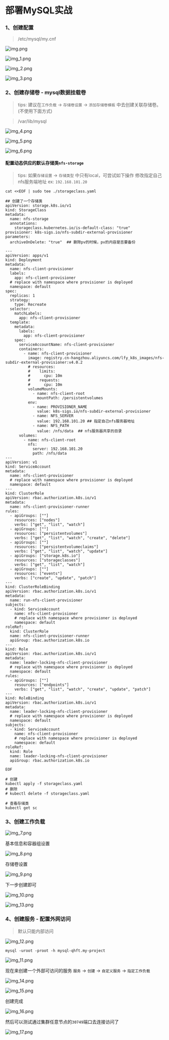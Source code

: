 # 部署MySQL实战

### 1、创建配置

> /etc/mysql/my.cnf

![img.png](images/kubesphere-deploy-mysql-01.png)

![img_1.png](images/kubesphere-deploy-mysql-02.png)

![img_2.png](images/kubesphere-deploy-mysql-03.png)

![img_3.png](images/kubesphere-deploy-mysql-04.png)

### 2、创建存储卷 - mysql数据挂载卷

> tips: 建议在`工作负载` -> `存储卷设置` -> `添加存储卷模板` 中去创建关联存储卷。(不使用下面方式)

> /var/lib/mysql

![img_4.png](images/kubesphere-deploy-mysql-05.png)

![img_5.png](images/kubesphere-deploy-mysql-06.png)

![img_6.png](images/kubesphere-deploy-mysql-07.png)

#### 配置动态供应的默认存储类`nfs-storage`

> tips: 如果`存储设置` -> `存储类型` 中只有local，可尝试如下操作
> 修改指定自己nfs服务端地址 ex: `192.168.101.20`

```shell
cat <<EOF | sudo tee ./storageclass.yaml

## 创建了一个存储类
apiVersion: storage.k8s.io/v1
kind: StorageClass
metadata:
  name: nfs-storage
  annotations:
    storageclass.kubernetes.io/is-default-class: "true"
provisioner: k8s-sigs.io/nfs-subdir-external-provisioner
parameters:
  archiveOnDelete: "true"  ## 删除pv的时候，pv的内容是否要备份

---
apiVersion: apps/v1
kind: Deployment
metadata:
  name: nfs-client-provisioner
  labels:
    app: nfs-client-provisioner
  # replace with namespace where provisioner is deployed
  namespace: default
spec:
  replicas: 1
  strategy:
    type: Recreate
  selector:
    matchLabels:
      app: nfs-client-provisioner
  template:
    metadata:
      labels:
        app: nfs-client-provisioner
    spec:
      serviceAccountName: nfs-client-provisioner
      containers:
        - name: nfs-client-provisioner
          image: registry.cn-hangzhou.aliyuncs.com/lfy_k8s_images/nfs-subdir-external-provisioner:v4.0.2
          # resources:
          #    limits:
          #      cpu: 10m
          #    requests:
          #      cpu: 10m
          volumeMounts:
            - name: nfs-client-root
              mountPath: /persistentvolumes
          env:
            - name: PROVISIONER_NAME
              value: k8s-sigs.io/nfs-subdir-external-provisioner
            - name: NFS_SERVER
              value: 192.168.101.20 ## 指定自己nfs服务器地址
            - name: NFS_PATH  
              value: /nfs/data  ## nfs服务器共享的目录
      volumes:
        - name: nfs-client-root
          nfs:
            server: 192.168.101.20
            path: /nfs/data
---
apiVersion: v1
kind: ServiceAccount
metadata:
  name: nfs-client-provisioner
  # replace with namespace where provisioner is deployed
  namespace: default
---
kind: ClusterRole
apiVersion: rbac.authorization.k8s.io/v1
metadata:
  name: nfs-client-provisioner-runner
rules:
  - apiGroups: [""]
    resources: ["nodes"]
    verbs: ["get", "list", "watch"]
  - apiGroups: [""]
    resources: ["persistentvolumes"]
    verbs: ["get", "list", "watch", "create", "delete"]
  - apiGroups: [""]
    resources: ["persistentvolumeclaims"]
    verbs: ["get", "list", "watch", "update"]
  - apiGroups: ["storage.k8s.io"]
    resources: ["storageclasses"]
    verbs: ["get", "list", "watch"]
  - apiGroups: [""]
    resources: ["events"]
    verbs: ["create", "update", "patch"]
---
kind: ClusterRoleBinding
apiVersion: rbac.authorization.k8s.io/v1
metadata:
  name: run-nfs-client-provisioner
subjects:
  - kind: ServiceAccount
    name: nfs-client-provisioner
    # replace with namespace where provisioner is deployed
    namespace: default
roleRef:
  kind: ClusterRole
  name: nfs-client-provisioner-runner
  apiGroup: rbac.authorization.k8s.io
---
kind: Role
apiVersion: rbac.authorization.k8s.io/v1
metadata:
  name: leader-locking-nfs-client-provisioner
  # replace with namespace where provisioner is deployed
  namespace: default
rules:
  - apiGroups: [""]
    resources: ["endpoints"]
    verbs: ["get", "list", "watch", "create", "update", "patch"]
---
kind: RoleBinding
apiVersion: rbac.authorization.k8s.io/v1
metadata:
  name: leader-locking-nfs-client-provisioner
  # replace with namespace where provisioner is deployed
  namespace: default
subjects:
  - kind: ServiceAccount
    name: nfs-client-provisioner
    # replace with namespace where provisioner is deployed
    namespace: default
roleRef:
  kind: Role
  name: leader-locking-nfs-client-provisioner
  apiGroup: rbac.authorization.k8s.io
  
EOF

# 创建
kubectl apply -f storageclass.yaml
# 删除
# kubectl delete -f storageclass.yaml

# 查看存储类
kubectl get sc
```

### 3、创建工作负载

![img_7.png](images/kubesphere-deploy-mysql-08.png)

基本信息和容器组设置

![img_8.png](images/kubesphere-deploy-mysql-09.png)

存储卷设置

![img_9.png](images/kubesphere-deploy-mysql-10.png)

下一步创建即可

![img_10.png](images/ikubesphere-deploy-mysql-11.png)

![img_13.png](images/ikubesphere-deploy-mysql-12.png)

### 4、创建服务 - 配置外网访问

> 默认只能内部访问

![img_12.png](images/ikubesphere-deploy-mysql-13.png)

```shell
mysql -uroot -proot -h mysql-qhft.my-project
```

![img_11.png](images/ikubesphere-deploy-mysql-14.png)

现在来创建一个外部可访问的服务 `服务` -> `创建` -> `自定义服务` -> `指定工作负载`

![img_14.png](images/ikubesphere-deploy-mysql-15.png)

![img_15.png](images/ikubesphere-deploy-mysql-16.png)

创建完成

![img_16.png](images/ikubesphere-deploy-mysql-17.png)

然后可以测试通过集群任意节点的`30749`端口去连接访问了

![img_17.png](images/ikubesphere-deploy-mysql-18.png)
